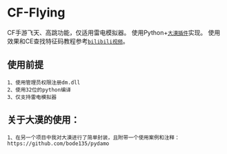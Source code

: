 # CF-Flying
CF手游飞天、高跳功能，仅适用雷电模拟器。
使用Python+[`大漠插件`](https://github.com/bode135/pydamo "跳转到pydamo项目")实现。
使用效果和CE查找特征码教程参考[`bilibili视频`](https://www.bilibili.com/video/BV1M741127Bi "跳转到bilibili视频")。

## 使用前提
    1、使用管理员权限注册dm.dll
    2、使用32位的python编译
    3、仅支持雷电模拟器

## 关于大漠的使用：
    1、在另一个项目中我对大漠进行了简单封装，且附带一个使用案例和注释：https://github.com/bode135/pydamo
